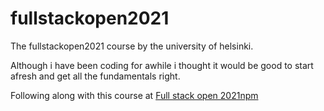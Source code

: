 # fullstackopen2021

The fullstackopen2021 course by the university of helsinki.

Although i have been coding for awhile i thought it would be good to start afresh and get all the fundamentals right.

Following along with this course at [Full stack open 2021npm](https://fullstackopen.com/en/)
